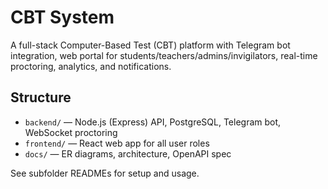 # CBT System

A full-stack Computer-Based Test (CBT) platform with Telegram bot integration, web portal for students/teachers/admins/invigilators, real-time proctoring, analytics, and notifications.

## Structure

- `backend/` — Node.js (Express) API, PostgreSQL, Telegram bot, WebSocket proctoring
- `frontend/` — React web app for all user roles
- `docs/` — ER diagrams, architecture, OpenAPI spec

See subfolder READMEs for setup and usage. 